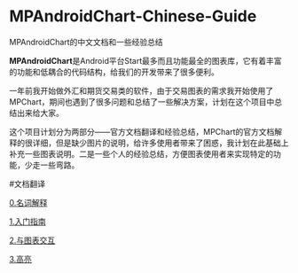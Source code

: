 # MPAndroidChart-Chinese-Guide
MPAndroidChart的中文文档和一些经验总结

**MPAndroidChart**是Android平台Start最多而且功能最全的图表库，它有着丰富的功能和低耦合的代码结构，给我们的开发带来了很多便利。

一年前我开始做外汇和期货交易类的软件，由于交易图表的需求我开始使用了MPChart，期间也遇到了很多问题和总结了一些解决方案，计划在这个项目中总结出来给大家。

这个项目计划分为两部分——官方文档翻译和经验总结，MPChart的官方文档解释的很详细，但是缺少图片的说明，给许多使用者带来了困惑，我计划在此基础上补充一些图表说明。二是一些个人的经验总结，方便图表使用者来实现特定的功能，少走一些弯路。

#文档翻译

[0.名词解释](./docs/0.名词解释.md)

[1.入门指南](./docs/1.入门指南.md)

[2.与图表交互](./docs/2.与图表交互.md)

[3.高亮](docs/3.设置高亮.md)